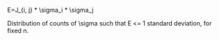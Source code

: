 E=J_{i, j} * \sigma_i * \sigma_j

Distribution of counts of \sigma such that E <= 1 standard deviation, for fixed n.

